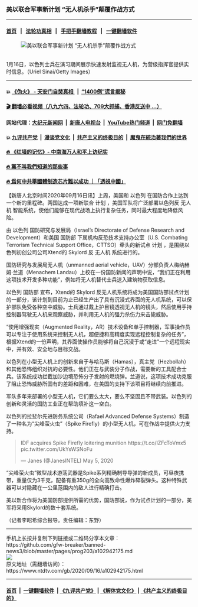 ### 美以联合军事新计划 “无人机杀手”颠覆作战方式
------------------------

#### [首页](https://github.com/gfw-breaker/banned-news3/blob/master/README.md) &nbsp;&nbsp;|&nbsp;&nbsp; [法轮功真相](https://github.com/begood0513/basic/blob/master/README.md)  &nbsp;&nbsp;|&nbsp;&nbsp; [手把手翻墙教程](https://github.com/gfw-breaker/guides/wiki)  &nbsp;&nbsp;|&nbsp;&nbsp; [一键翻墙软件](https://github.com/gfw-breaker/nogfw/blob/master/README.md)  



<div><div class="featured_image">
 <figure>
  <img alt="美以联合军事新计划 “无人机杀手”颠覆作战方式" src="https://i.ntdtv.com/assets/uploads/2020/09/22-800x450.jpg"/>
 </figure><br/>
 <span class="caption">
  1月16日，以色列士兵在演习期间展示快速发射监视无人机，为营级指挥官提供实时信息。（Uriel Sinai/Getty Images）
 </span>
</div>
</div><hr/>

#### 💥 [《伪火》 - 天安门自焚真相 ](http://158.247.195.190:10000/videos/blog/weihuo.html)&nbsp; |&nbsp; [“1400例”谎言揭秘  ](http://158.247.195.190:10000/videos/blog/jiexi1400.html)

#### [ 🎬  翻墙必看视频（八九六四、法轮功、709大抓捕、香港反送中 ...）](https://github.com/gfw-breaker/links/blob/master/banned.md)

#### 网站代理：[大纪元新闻网](http://158.247.195.190:10080/gb/) &nbsp;|&nbsp; [新唐人电视台](http://158.247.195.190:8808/gb/)  &nbsp;|&nbsp; [YouTube热门频道](http://158.247.195.190/youtube.html) &nbsp;|&nbsp; [网门免翻墙](http://158.247.195.190:11000/show.aspx?name=ogHome)

#### 💥 [九评共产党](http://158.247.195.190:10000/videos/res/jiuping/)&nbsp; |&nbsp; [漫谈党文化](http://158.247.195.190:10000/videos/res/mtdwh/)&nbsp; |&nbsp; [共产主义的终极目的](http://158.247.195.190:10000/videos/res/zjmd/)&nbsp; |&nbsp; [魔鬼在統治著我們的世界](http://158.247.195.190:10000/videos/res/TheSpecter/)  

#### [ 🔥  《红墙的记忆》- 中南海万人和平上访纪实](http://158.247.195.190:10000/videos/news/../legend/index.html)

#### [ 🔥  黨不叫我們知道的那些事](http://158.247.195.190:10000/videos/news/truth02.html)

#### [ 🔥  爲何中共舉國體制造芯片難以成功 ｜「透視中國」](http://158.247.195.190:10000/videos/news/don03.html)

<div><div class="post_content" itemprop="articleBody">
 <p>
  【新唐人北京时间2020年09月16日讯】上周，美国和
  <ok href="https://www.ntdtv.com/gb/以色列.htm">
   以色列
  </ok>
  在国防合作上达到一个新的里程碑。两国达成一项新联合
  <ok href="https://www.ntdtv.com/gb/计划.htm">
   计划
  </ok>
  ，美国军队将广泛部署以色列反
  <ok href="https://www.ntdtv.com/gb/无人机.htm">
   无人机
  </ok>
  智能系统，使他们能够在现代战场上执行复杂任务，同时最大程度地降低风险。
 </p>
 <p>
  由
  <ok href="https://www.ntdtv.com/gb/以色列.htm">
   以色列
  </ok>
  国防研究与发展局（Israel’s Directorate of Defense Research and Development）和美国
  <ok href="https://www.ntdtv.com/gb/国防部.htm">
   国防部
  </ok>
  下属机构反恐技术支持办公室（U.S. Combating Terrorism Technical Support Office，CTTSO）牵头的新试点
  <ok href="https://www.ntdtv.com/gb/计划.htm">
   计划
  </ok>
  ，是围绕以色列初创公司公司Xtend的
  <ok href="https://www.ntdtv.com/gb/skylord.htm">
   Skylord
  </ok>
  反
  <ok href="https://www.ntdtv.com/gb/无人机.htm">
   无人机
  </ok>
  系统进行的。
 </p>
 <p>
  国防研究与发展局无人机（unmanned aerial vehicle，UAV）分部负责人梅纳赫姆·兰道（Menachem Landau）上校在一份国防新闻的声明中说，“我们正在利用这项技术开发多种功能”，例如将无人机替代士兵送入建筑物获取信息。
 </p>
 <p>
  以色列
  <ok href="https://www.ntdtv.com/gb/国防部.htm">
   国防部
  </ok>
  宣布，Xtend的
  <ok href="https://www.ntdtv.com/gb/skylord.htm">
   Skylord
  </ok>
  反无人机系统将成为美国国防部试点计划的一部分，该计划到目前为止已经生产出了具有沉浸式界面的无人机系统，可以保护部队免受各种空中威胁。士兵通过戴上护目镜透视无人机的镜头，然后使用手持控制器驾驶无人机来观察威胁，并利用无人机的强力杀伤力来击毙威胁。
 </p>
 <p>
 </p>
 <p>
  <p>
   “使用增强现实（Augmented Reality，AR）技术设备和单手控制器，军事操作员可以专注于使用系统来控制无人机，超便捷和高精度实现远程控制复杂的任务”，根据Xtend的一份声明，其界面使操作员能够将自己沉浸于或“走进”一个远程现实中，并有效、安全地与目标交战。
  </p>
  <p>
   以色列在小型无人机上的创新来自于与哈马斯（Hamas），真主党（Hezbollah）和其他恐怖组织对抗的必要性。他们正在与武装分子作战，需要新的工具配合士兵。该系统成功拦截加沙边境恐怖分子发射的燃烧弹。兰道说，这项技术成功克服了阻止恐怖威胁所固有的差距和困难，在美国的支持下该项目将继续向前推进。
  </p>
  <p>
   军队多年来部署的小型无人机，它们要么太大，要么不坚固且不带武装。以色列的创新和灵活的国防工业正在帮助填补这一空白。
  </p>
  <p>
   以色列的拉斐尔先进防务系统公司（Rafael Advanced Defense Systems）制造了一种名为“尖峰萤火虫”（Spike Firefly）的小型无人机，可在作战中提供火力支持。
  </p>
  <blockquote class="twitter-tweet">
   <p dir="ltr" lang="en">
    IDF acquires Spike Firefly loitering munition
    <ok href="https://t.co/IZFcToVmx5">
     https://t.co/IZFcToVmx5
    </ok>
    <ok href="https://t.co/UkYsWSNoFu">
     pic.twitter.com/UkYsWSNoFu
    </ok>
   </p>
   <p>
    — Janes (@JanesINTEL)
    <ok href="https://twitter.com/JanesINTEL/status/1257590866845335554?ref_src=twsrc%5Etfw">
     May 5, 2020
    </ok>
   </p>
  </blockquote>
  <p>
   <script async="" charset="utf-8" src="https://platform.twitter.com/widgets.js">
   </script>
  </p>
  <p>
   <p>
    “尖峰萤火虫”微型战术游荡武器是Spike系列精确制导导弹的新成员，可昼夜携带，重量仅为3千克，配备有重350g的全向高致命性爆炸碎裂弹头。这种特殊武器可以对隐藏在一公里范围内的敌人进行精确打击。
   </p>
   <p>
    美以新合作将为美国防部提供所需的优势，国防部说，作为试点计划的一部分，美军将采用Skylord的数十套系统。
   </p>
   <p>
    （记者李昭希综合报导。责任编辑：东野）
   </p>
   <div class="single_ad">
   </div>
  </p>
 </p>
</div>
</div>
<hr/>
手机上长按并复制下列链接或二维码分享本文章：<br/>
https://github.com/gfw-breaker/banned-news3/blob/master/pages/prog203/a102942175.md <br/>
<a href='https://github.com/gfw-breaker/banned-news3/blob/master/pages/prog203/a102942175.md'><img src='https://github.com/gfw-breaker/banned-news3/blob/master/pages/prog203/a102942175.md.png'/></a> <br/>
原文地址（需翻墙访问）：https://www.ntdtv.com/gb/2020/09/16/a102942175.html


------------------------
#### [首页](https://github.com/gfw-breaker/banned-news3/blob/master/README.md) &nbsp;|&nbsp; [一键翻墙软件](https://github.com/gfw-breaker/nogfw/blob/master/README.md) &nbsp;| [《九评共产党》](https://github.com/gfw-breaker/9ping.md/blob/master/README.md#九评之一评共产党是什么) | [《解体党文化》](https://github.com/gfw-breaker/jtdwh.md/blob/master/README.md) | [《共产主义的终极目的》](https://github.com/gfw-breaker/gczydzjmd.md/blob/master/README.md)


<img src='http://gfw-breaker.win/banned-news3/pages/prog203/a102942175.md' width='0px' height='0px'/>